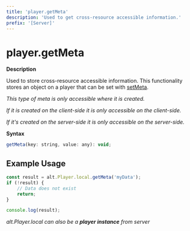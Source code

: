 ```yaml
---
title: 'player.getMeta'
description: 'Used to get cross-resource accessible information.'
prefix: '[Server]'
---
```


# player.getMeta

**Description**

Used to store cross-resource accessible information. This functionality stores an object on a player that can be set with [setMeta](./setMeta.md).

_This type of meta is only accessible where it is created._

_If it is created on the client-side it is only accessible on the client-side._

_If it's created on the server-side it is only accessible on the server-side._

**Syntax**

```js
getMeta(key: string, value: any): void;
```

## Example Usage

```js
const result = alt.Player.local.getMeta('myData');
if (!result) {
    // Data does not exist
    return;
}

console.log(result);
```

_alt.Player.local can also be a **player instance** from server_
